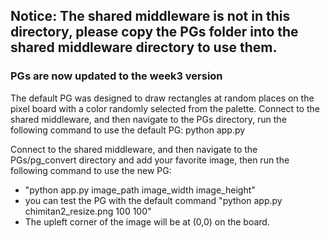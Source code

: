 ## Notice: The shared middleware is not in this directory, please copy the PGs folder into the shared middleware directory to use them. 
### PGs are now updated to the week3 version

The default PG was designed to draw rectangles at random places on the pixel board with a color randomly selected from the palette.
Connect to the shared middleware, and then navigate to the PGs directory, run the following command to use the default PG:
python app.py


Connect to the shared middleware, and then navigate to the PGs/pg_convert directory and add your favorite image, then run the following command to use the new PG:
- "python app.py image_path image_width image_height"
- you can test the PG with the default command "python app.py chimitan2_resize.png 100 100"
- The upleft corner of the image will be at (0,0) on the board.

